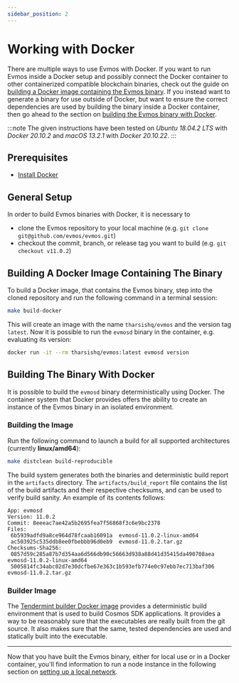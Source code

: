 ```yaml
---
sidebar_position: 2
---
```


# Working with Docker

There are multiple ways to use Evmos with Docker.
If you want to run Evmos inside a Docker setup and possibly connect the Docker container
to other containerized compatible blockchain binaries, check out the guide on
[building a Docker image containing the Evmos binary](#building-a-docker-image-containing-the-binary).
If you instead want to generate a binary for use outside of Docker,
but want to ensure the correct dependencies are used by building the binary inside a Docker container,
then go ahead to the section on [building the Evmos binary with Docker](#building-the-binary-with-docker).

:::note
The given instructions have been tested on *Ubuntu 18.04.2 LTS* with *Docker 20.10.2* and *macOS 13.2.1* with *Docker 20.10.22*.
:::

## Prerequisites

- [Install Docker](https://docs.docker.com/get-docker/)

## General Setup

In order to build Evmos binaries with Docker, it is necessary to

- clone the Evmos repository to your local machine (e.g. `git clone git@github.com/evmos/evmos.git`)
- checkout the commit, branch, or release tag you want to build (e.g. `git checkout v11.0.2`)

## Building A Docker Image Containing The Binary

To build a Docker image, that contains the Evmos binary,
step into the cloned repository and run the following command in a terminal session:

```bash
make build-docker
```

This will create an image with the name `tharsishq/evmos` and the version tag `latest`.
Now it is possible to run the `evmosd` binary in the container, e.g. evaluating its version:

```bash
docker run -it --rm tharsishq/evmos:latest evmosd version
```

## Building The Binary With Docker

It is possible to build the `evmosd` binary deterministically using Docker.
The container system that Docker provides offers the ability
to create an instance of the Evmos binary in an isolated environment.

### Building the Image

Run the following command to launch a build for all supported architectures (currently **linux/amd64**):

```bash
make distclean build-reproducible
```

The build system generates both the binaries and deterministic build report in the `artifacts` directory.
The `artifacts/build_report` file contains the list of the build artifacts and their respective checksums,
and can be used to verify build sanity. An example of its contents follows:

```
App: evmosd
Version: 11.0.2
Commit: 8eeeac7ae42a5b2695fea7f56868f3c6e9bc2378
Files:
 6b5939adfd9a8ce964d78fcaab16091a  evmosd-11.0.2-linux-amd64
 ac503925c535ddb8ee0fbebbb96d0eb9  evmosd-11.0.2.tar.gz
Checksums-Sha256:
 0857d59c285a87b7d354aa6d566db90c56663d938a88d41d35415da490708aea  evmosd-11.0.2-linux-amd64
 5005814fc34abc02d7e30dcfbe67e363c1b593efb774e0c97ebb7ec713baf306  evmosd-11.0.2.tar.gz
```

### Builder Image

The [Tendermint builder Docker image](https://github.com/tendermint/images/tree/master/rbuilder)
provides a deterministic build environment that is used to build Cosmos SDK applications.
It provides a way to be reasonably sure that the executables are really built from the git source.
It also makes sure that the same, tested dependencies are used and statically built into the executable.

----

Now that you have built the Evmos binary, either for local use or in a Docker container,
you'll find information to run a node instance in the following section
on [setting up a local network](./single-node).
